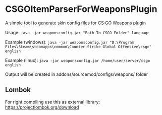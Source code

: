 # CSGOItemParserForWeaponsPlugin
A simple tool to generate skin config files for CS:GO Weapons plugin

Usage: `java -jar weaponsconfig.jar "Path To CSGO Folder" language`

Example (windows): `java -jar weaponsconfig.jar "D:\Program Files\Steam\steamapps\common\Counter-Strike Global Offensive\csgo" english`

Example (linux): `java -jar weaponsconfig.jar /home/user/server/csgo english`

Output will be created in addons/sourcemod/configs/weapons/ folder

## Lombok
For right compiling use this as external library: https://projectlombok.org/download
